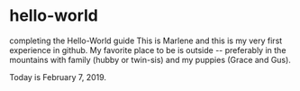 # hello-world
completing the Hello-World  guide
This is Marlene and this is my very first experience in github. My favorite place to be is outside -- preferably in the mountains with family (hubby or twin-sis) and my puppies (Grace and Gus).

Today is February 7, 2019.
